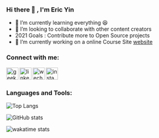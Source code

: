 ### Hi there 👋 , I'm Eric Yin 

- 🌱 I’m currently learning everything :satisfied:
- 👯 I’m looking to collaborate with other content creators
- 2021 Goals : Contribute more to Open Source projects
- 🔭 I’m currently working on a online Course Site [website]

### Connect with me:

[<img align="left" alt="geekhall.cn" width="32px" src="https://gitee.com/geekhall/pic/raw/main/img/geekhall_logo_128.png" />][blog]
[<img align="left" alt="linkedin" width="32px" src="https://gitee.com/geekhall/pic/raw/main/img/linkedin.png" />][linkedin]
[<img align="left" alt="wechat" width="32px" src="https://gitee.com/geekhall/pic/raw/main/img/wechat.png" />][wechat]
[<img align="left" alt="instagram" width="32px" src="https://gitee.com/geekhall/pic/raw/main/img/instagram.png" />][instagram]

<br/>
<br/>

<!-- BLOG-POST-LIST:START -->
<!-- BLOG-POST-LIST:END -->

### Languages and Tools:

![Top Langs](https://github-readme-stats.vercel.app/api/top-langs/?username=geekhall&layout=compact&theme=radical)

![GitHub stats](https://github-readme-stats.vercel.app/api?username=geekhall&show_icons=true&theme=radical&hide_border=true)
<!-- wakatime not working.. hemmm -->
![wakatime stats](https://github-readme-stats.vercel.app/api/wakatime?username=geekhall&theme=radical)
<!-- 
Extend pin projects
<a href="https://github.com/geekhall/geekhall">
  <img align="center" src="https://github-readme-stats.vercel.app/api/pin/?username=geekhall&repo=geekhall" />
</a>
<a href="https://github.com/geekhall/geekhall">
  <img align="center" src="https://github-readme-stats.vercel.app/api/pin/?username=geekhall&repo=leetcode" />
</a>
 -->

[website]: https://geekhall.cn
[blog]: https://sjdt.gitee.io
[instagram]: https://www.instagram.com/eric_ginn
[youtube]: https://www.youtube.com/channel/UC49b6LxiMOF7d4yfxfps9GQ
[linkedin]: https://www.linkedin.com/in/yang-yin-0901811b3/
[twitter]: https://twitter.com/geek_hall
[facebook]: facebook.com/yinyang.geekhall
[weibo]: https://weibo.com/yinyang007
[zhihu]: https://www.zhihu.com/people/geekhall
[wechat]: https://gitee.com/geekhall/pic/raw/main/img/20211004221917.png

<!-- [webdevplaylist]: youtube playlist  -->
